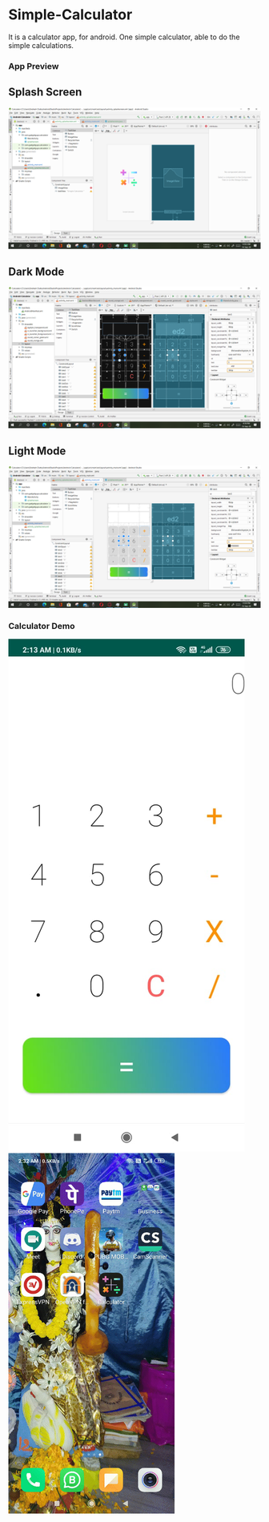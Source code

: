 # Simple-Calculator
It is a calculator app, for android. One simple calculator, able to do the simple calculations.

### App Preview

<p>
  <H2> Splash Screen </H2>
  <img src='https://github.com/Sneheshdutta/Android-Calculator/blob/master/APP%20Preview/Screenshot%20(486).png'>
  <H2> Dark Mode </H2>
  <img src='https://github.com/Sneheshdutta/Android-Calculator/blob/master/APP%20Preview/Screenshot%20(481).png'>
  <H2> Light Mode </H2>
  <img src='https://github.com/Sneheshdutta/Android-Calculator/blob/master/APP%20Preview/Screenshot%20(484).png'>
  </p>
  
### Calculator Demo

<p>
  
  <img src='https://github.com/Sneheshdutta/Android-Calculator/blob/master/APP%20Preview/final%20blank.jpeg'>
  <img src='https://github.com/Sneheshdutta/Android-Calculator/blob/master/APP%20Preview/cal.gif'>
  </p>
  
